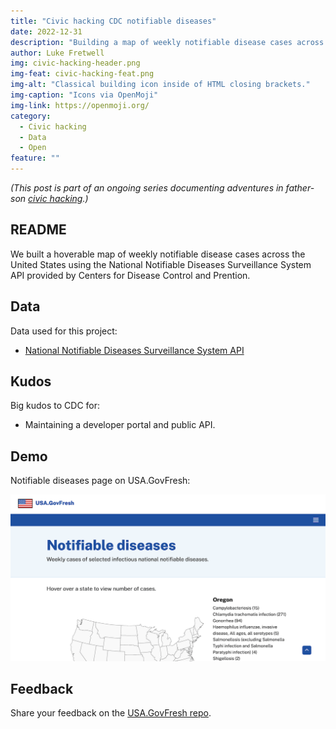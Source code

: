 ```yaml
---
title: "Civic hacking CDC notifiable diseases"
date: 2022-12-31
description: "Building a map of weekly notifiable disease cases across the United States."
author: Luke Fretwell
img: civic-hacking-header.png
img-feat: civic-hacking-feat.png
img-alt: "Classical building icon inside of HTML closing brackets."
img-caption: "Icons via OpenMoji"
img-link: https://openmoji.org/
category:
  - Civic hacking
  - Data
  - Open
feature: ""
---
```


*(This post is part of an ongoing series documenting adventures in father-son [civic hacking](/civichacking).)*

## README

We built a hoverable map of weekly notifiable disease cases across the United States using the National Notifiable Diseases Surveillance System API provided by Centers for Disease Control and Prention.

## Data

Data used for this project:

* [National Notifiable Diseases Surveillance System API](https://data.cdc.gov/NNDSS/NNDSS-Weekly-Data/x9gk-5huc)

## Kudos

Big kudos to CDC for:

* Maintaining a developer portal and public API.

## Demo

Notifiable diseases page on USA.GovFresh:

[![Screenshot of USA.GovFresh notifiable diseases page](/assets/img/posts/cdc-diseases-usagovfresh.png)](https://usa.govfresh.com/diseases/)

## Feedback

Share your feedback on the [USA.GovFresh repo](https://github.com/govfresh/usa/).